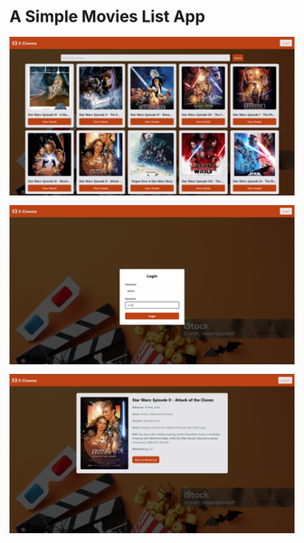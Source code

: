 # A Simple Movies List App

![alt text](image.png)

![alt text](image-1.png)

![alt text](image-2.png)